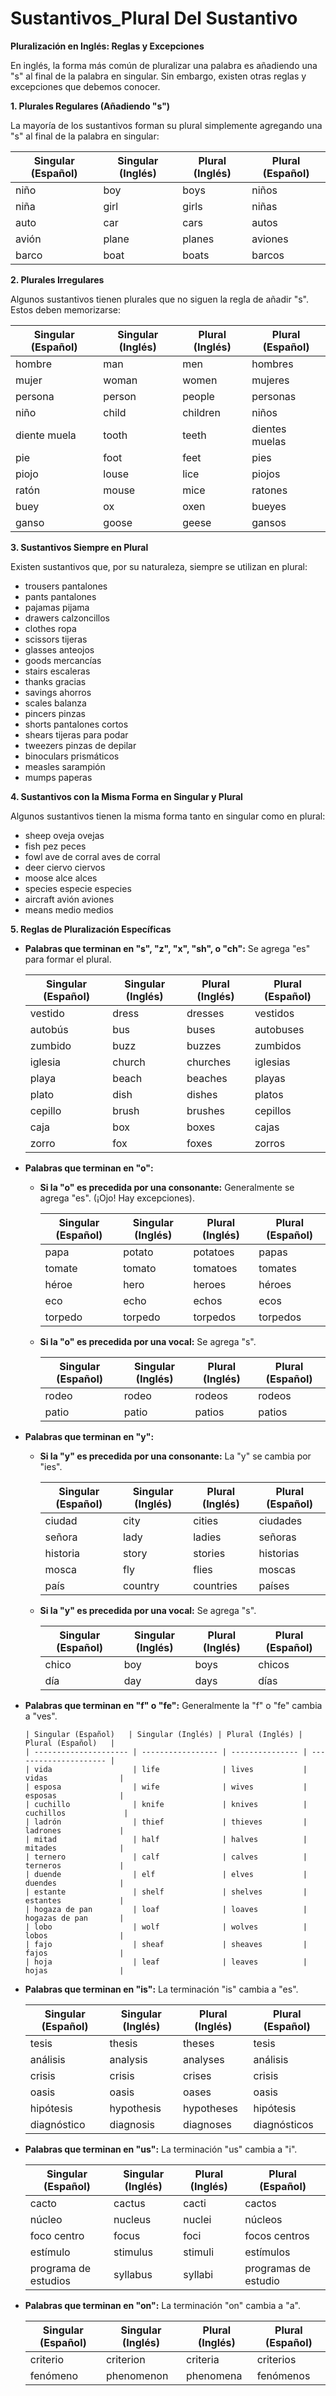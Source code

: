 # Sustantivos_Plural Del Sustantivo



**Pluralización en Inglés: Reglas y Excepciones**

En inglés, la forma más común de pluralizar una palabra es añadiendo una "s" al final de la palabra en singular. Sin embargo, existen otras reglas y excepciones que debemos conocer.

**1. Plurales Regulares (Añadiendo "s")**

La mayoría de los sustantivos forman su plural simplemente agregando una "s" al final de la palabra en singular:

| Singular (Español)   | Singular (Inglés) | Plural (Inglés) | Plural (Español)   |
| --------------------- | ----------------- | --------------- | --------------------- |
| niño                  | boy               | boys            | niños                  |
| niña                  | girl              | girls           | niñas                  |
| auto                  | car               | cars            | autos                  |
| avión                 | plane             | planes          | aviones                 |
| barco                 | boat              | boats           | barcos                 |

**2. Plurales Irregulares**

Algunos sustantivos tienen plurales que no siguen la regla de añadir "s". Estos deben memorizarse:

| Singular (Español)   | Singular (Inglés) | Plural (Inglés) | Plural (Español)   |
| --------------------- | ----------------- | --------------- | --------------------- |
| hombre                | man               | men             | hombres                |
| mujer                 | woman             | women           | mujeres                |
| persona               | person            | people          | personas               |
| niño                  | child             | children        | niños                  |
| diente muela          | tooth             | teeth           | dientes muelas          |
| pie                   | foot              | feet            | pies                   |
| piojo                 | louse             | lice            | piojos                 |
| ratón                 | mouse             | mice            | ratones                |
| buey                  | ox                | oxen            | bueyes                 |
| ganso                 | goose             | geese           | gansos                 |

**3. Sustantivos Siempre en Plural**

Existen sustantivos que, por su naturaleza, siempre se utilizan en plural:

*   trousers    pantalones
*   pants    pantalones
*   pajamas    pijama
*   drawers    calzoncillos
*   clothes    ropa
*   scissors    tijeras
*   glasses    anteojos
*   goods    mercancías
*   stairs    escaleras
*   thanks    gracias
*   savings    ahorros
*   scales    balanza
*   pincers    pinzas
*   shorts    pantalones cortos
*   shears    tijeras para podar
*   tweezers    pinzas de depilar
*   binoculars    prismáticos
*   measles    sarampión
*   mumps    paperas

**4. Sustantivos con la Misma Forma en Singular y Plural**

Algunos sustantivos tienen la misma forma tanto en singular como en plural:

*   sheep    oveja   ovejas
*   fish    pez   peces
*   fowl    ave de corral   aves de corral
*   deer    ciervo   ciervos
*   moose    alce   alces
*   species    especie   especies
*   aircraft    avión   aviones
*   means    medio   medios

**5. Reglas de Pluralización Específicas**

*   **Palabras que terminan en "s", "z", "x", "sh", o "ch":** Se agrega "es" para formar el plural.

    | Singular (Español)   | Singular (Inglés) | Plural (Inglés) | Plural (Español)   |
    | --------------------- | ----------------- | --------------- | --------------------- |
    | vestido               | dress             | dresses         | vestidos               |
    | autobús               | bus               | buses           | autobuses               |
    | zumbido               | buzz              | buzzes          | zumbidos              |
    | iglesia               | church            | churches        | iglesias              |
    | playa                 | beach             | beaches         | playas                |
    | plato                 | dish              | dishes          | platos                |
    | cepillo               | brush             | brushes         | cepillos              |
    | caja                  | box               | boxes           | cajas                 |
    | zorro                 | fox               | foxes           | zorros                |

*   **Palabras que terminan en "o":**

    *   **Si la "o" es precedida por una consonante:** Generalmente se agrega "es".  (¡Ojo! Hay excepciones).

        | Singular (Español)   | Singular (Inglés) | Plural (Inglés) | Plural (Español)   |
        | --------------------- | ----------------- | --------------- | --------------------- |
        | papa                  | potato            | potatoes        | papas                  |
        | tomate                | tomato            | tomatoes        | tomates                |
        | héroe                 | hero              | heroes          | héroes                 |
        | eco                   | echo              | echos           | ecos                   |
        | torpedo               | torpedo           | torpedos        | torpedos                |
    *   **Si la "o" es precedida por una vocal:** Se agrega "s".

        | Singular (Español)   | Singular (Inglés) | Plural (Inglés) | Plural (Español)   |
        | --------------------- | ----------------- | --------------- | --------------------- |
        | rodeo                 | rodeo             | rodeos          | rodeos                 |
        | patio                 | patio             | patios          | patios                 |

*   **Palabras que terminan en "y":**

    *   **Si la "y" es precedida por una consonante:** La "y" se cambia por "ies".

        | Singular (Español)   | Singular (Inglés) | Plural (Inglés) | Plural (Español)   |
        | --------------------- | ----------------- | --------------- | --------------------- |
        | ciudad                | city              | cities          | ciudades               |
        | señora                | lady              | ladies          | señoras                |
        | historia              | story             | stories         | historias              |
        | mosca                 | fly               | flies           | moscas                 |
        | país                  | country           | countries       | países                 |
    *   **Si la "y" es precedida por una vocal:** Se agrega "s".

        | Singular (Español)   | Singular (Inglés) | Plural (Inglés) | Plural (Español)   |
        | --------------------- | ----------------- | --------------- | --------------------- |
        | chico                 | boy               | boys            | chicos                 |
        | día                   | day               | days            | días                   |

*   **Palabras que terminan en "f" o "fe":** Generalmente la "f" o "fe" cambia a "ves".

        | Singular (Español)   | Singular (Inglés) | Plural (Inglés) | Plural (Español)   |
        | --------------------- | ----------------- | --------------- | --------------------- |
        | vida                  | life              | lives           | vidas                |
        | esposa                | wife              | wives           | esposas              |
        | cuchillo              | knife             | knives          | cuchillos             |
        | ladrón                | thief             | thieves         | ladrones             |
        | mitad                 | half              | halves          | mitades              |
        | ternero               | calf              | calves          | terneros             |
        | duende                | elf               | elves           | duendes              |
        | estante               | shelf             | shelves         | estantes             |
        | hogaza de pan         | loaf              | loaves          | hogazas de pan       |
        | lobo                  | wolf              | wolves          | lobos                |
        | fajo                  | sheaf             | sheaves         | fajos                |
        | hoja                  | leaf              | leaves          | hojas                |

*   **Palabras que terminan en "is":**  La terminación "is" cambia a "es".

    | Singular (Español)   | Singular (Inglés) | Plural (Inglés) | Plural (Español)   |
    | --------------------- | ----------------- | --------------- | --------------------- |
    | tesis                 | thesis            | theses          | tesis                 |
    | análisis              | analysis          | analyses        | análisis              |
    | crisis                | crisis            | crises          | crisis                |
    | oasis                 | oasis             | oases           | oasis                 |
    | hipótesis             | hypothesis        | hypotheses      | hipótesis             |
    | diagnóstico           | diagnosis         | diagnoses       | diagnósticos          |

*   **Palabras que terminan en "us":** La terminación "us" cambia a "i".

    | Singular (Español)   | Singular (Inglés) | Plural (Inglés) | Plural (Español)   |
    | --------------------- | ----------------- | --------------- | --------------------- |
    | cacto                 | cactus            | cacti           | cactos                |
    | núcleo                | nucleus           | nuclei          | núcleos               |
    | foco centro           | focus             | foci            | focos centros           |
    | estímulo              | stimulus          | stimuli         | estímulos              |
    | programa de estudios| syllabus          | syllabi         | programas de estudio  |

*   **Palabras que terminan en "on":** La terminación "on" cambia a "a".

    | Singular (Español)   | Singular (Inglés) | Plural (Inglés) | Plural (Español)   |
    | --------------------- | ----------------- | --------------- | --------------------- |
    | criterio              | criterion         | criteria        | criterios              |
    | fenómeno              | phenomenon        | phenomena       | fenómenos              |
